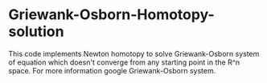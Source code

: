 # Griewank-Osborn-Homotopy-solution

This code implements Newton homotopy to solve Griewank-Osborn system of equation which doesn't converge from any starting point in the R^n space.
For more information google Griewank-Osborn system.
